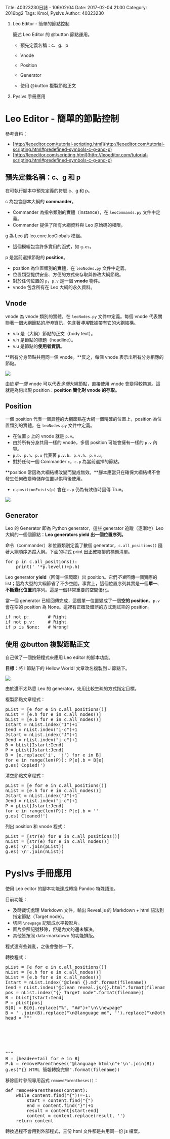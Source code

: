 Title: 40323230日誌 - 106/02/04
Date: 2017-02-04 21:00
Category: 2016bg2
Tags: Kmol, Pyslvs
Author: 40323230

1. Leo Editor - 簡單的節點控制

    簡述 Leo Editor 的 @button 節點運用。
    
    * 預先定義名稱：c、g、p
    
    * Vnode
    
    * Position
    
    * Generator
    
    * 使用 @button 複製節點正文

1. Pyslvs 手冊應用

<!-- PELICAN_END_SUMMARY -->

Leo Editor - 簡單的節點控制
===

參考資料：

+ [http://leoeditor.com/tutorial-scripting.html](http://leoeditor.com/tutorial-scripting.html#predefined-symbols-c-g-and-p)
+ [http://leoeditor.com/scripting.html](http://leoeditor.com/tutorial-scripting.html#predefined-symbols-c-g-and-p)

預先定義名稱：c、g 和 p
---

在可執行腳本中預先定義的符號 c、g 和 p。

c 為包含腳本大綱的 **commander**。

- Commander 為指令類別的實體（instance），在 `leoCommands.py` 文件中定義。
- Commander 提供了所有大綱資料與 Leo 原始碼的權限。

g 為 Leo 的 leo.core.leoGlobals 模組。

- 這個模組包含許多實用的函式，如 `g.es`。

p 是當前選擇節點的 **position**。

- position 為位置類別的實體，在 `leoNodes.py` 文件中定義。
- 位置類型提供安全、方便的方式來存取與修改大綱節點。
- 對於任何位置的 `p`，`p.v` 是一個 **vnode** 物件。
- vnode 包含所有在 Leo 大綱的永久資料。

Vnode
---

vnode 為 vnode 類別的實體，在 `leoNodes.py` 文件中定義。每個 vnode 代表關聯著一個大綱節點的*所有*資訊，包含著*專用*數據帶有它的大鋼結構。

- v.b 是（大綱）節點的正文（body text）。
- v.h 是節點的標題（headline）。
- v.u 是節點的**使用者資訊**。

**所有分身節點共用同一個 vnode。**反之，每個 vnode 表示出所有分身相應的節點。

![](https://raw.githubusercontent.com/coursemdetw/project_site_files/gh-pages/files/2016spring/g2/Python_solvespace/0204_01.png)

由於*單一個* vnode 可以代表*多個*大綱節點，直接使用 vnode 會變得較尷尬。這就是為何出現 position：**position 簡化對 vnode 的存取。**

Position
---

一個 position 代表一個具體的大綱節點在大綱一個精確的位置上，position 為位置類別的實體，在 `leoNodes.py` 文件中定義。

- 在位置 `p` 上的 vnode 就是 `p.v`。
- 由於所有分身共用一樣的 vnode，多個 position 可能會擁有一樣的 `p.v` 內容。
- `p.b`、`p.h`、`p.u` 代表著 `p.v.b`、`p.v.h`、`p.v.u`。
- 對於任何一個 Commander `c`，`c.p` 為當前選擇的節點。

**position 常因為大綱結構改變而變成無效。**腳本應當只在確保大綱結構不會發生任何改變時儲存位置以供稍後使用。

- `c.positionExists(p)` 會在 `c.p` 仍為有效值時回傳 True。

![](https://raw.githubusercontent.com/coursemdetw/project_site_files/gh-pages/files/2016spring/g2/Python_solvespace/0204_02.png)

Generator
---

Leo 的 Generator 即為 Python generator，這些 generator 追蹤（逐漸地）Leo 大綱的一個個節點：**Leo generators yield 出一個位置序列。**

命令（commander）和位置類別定義了數個 generator，`c.all_positions()` 隨著大綱順序追蹤大綱。下面的程式 print 出正確縮排的標題清單。

<pre class="brush: python">
for p in c.all_positions():
    print(' '*p.level()+p.h)
</pre>

Leo generator **yield**（回傳一個環節）出 position。它們*不會*回傳一個實際的 list；這為大型的大綱節省了不少空間。事實上，這個位置序列其實是一個**單一**、**不斷變化位置**的序列。這是一個非常重要的空間優化。

當一個 generator 已經回傳完成，這個單一位置變成了一個**空的 position**。`p.v` 會在空的 position 為 None。這裡有正確及錯誤的方式測試空的 position。

<pre class="brush: python">
if not p:       # Right
if not p.v:     # Right
if p is None:   # Wrong!
</pre>

使用 @button 複製節點正文
---

自己做了一個按鈕程式來應用 Leo editor 的腳本功能。

**目標**：將 I 節點下的 Hellow World! 文章改名複製到 J 節點下。

![](https://raw.githubusercontent.com/coursemdetw/project_site_files/gh-pages/files/2016spring/g2/Python_solvespace/0204_03.png)

由於還不太熟悉 Leo 的 generator，先用比較生疏的方式指定目標。

複製節點文章程式：

<pre class="brush: python">
pList = [e for e in c.all_positions()]
nList = [e.h for e in c.all_nodes()]
bList = [e.b for e in c.all_nodes()]
Istart = nList.index("I")+1
Iend = nList.index("i-c")+1
Jstart = nList.index("J")+1
Jend = nList.index("j-c")+1
B = bList[Istart:Iend]
P = pList[Jstart:Jend]
B = [e.replace('i', 'j') for e in B]
for e in range(len(P)): P[e].b = B[e]
g.es('Copied!')
</pre>

清空節點文章程式：

<pre class="brush: python">
pList = [e for e in c.all_positions()]
nList = [e.h for e in c.all_nodes()]
Jstart = nList.index("J")+1
Jend = nList.index("j-c")+1
P = pList[Jstart:Jend]
for e in range(len(P)): P[e].b = ''
g.es('Cleaned!')
</pre>

列出 position 和 vnode 程式：

<pre class="brush: python">
pList = [str(e) for e in c.all_positions()]
nList = [str(e) for e in c.all_nodes()]
g.es('\n'.join(pList))
g.es('\n'.join(nList))
</pre>

Pyslvs 手冊應用
===

使用 Leo editor 的腳本功能達成轉換 Pandoc 特殊語法。

目前功能：

- 及時裁切處理 Markdown 文件，輸出 Reveal.js 的 Markdown + html 語法到指定節點（Target node）。
- 切開 `\newpage` 記號成水平投影片。
- 圖片參照記號移除，但是內文的還未解決。
- 其他皆按照 data-markdown 的功能排版。

程式還有些雜亂，之後會整修一下。

轉換程式：

<pre class="brush: python">
pList = [e for e in c.all_positions()]
nList = [e.h for e in c.all_nodes()]
bList = [e.b for e in c.all_nodes()]
Istart = nList.index("@clean {}.md".format(filename))
Iend = nList.index("@clean reveal.js/{}.html".format(filename))
pos = nList.index("{} Target node".format(filename))
B = bList[Istart:Iend]
P = pList[pos]
B[0] = B[0].replace("%", "##")+"\n\\newpage"
B = ''.join(B).replace("\n@language md", '').replace("\n@others", '').split("\n\n\\newpage")
head = """<section>
<section data-markdown data-separator="^\\n<!--===-->\\n">
<script type="text/template">"""
tail = """
</script>
</section>
</section>
"""
B = [head+e+tail for e in B]
P.b = removeParentheses("@language html\n"+'\n'.join(B))
g.es("{} HTML 簡報轉換完畢".format(filename))
</pre>

移除圖片參照專用函式 `removeParentheses()`：

<pre class="brush: python">
def removeParentheses(content):
    while content.find("{")!=-1:
        start = content.find("{")
        end = content.find("}")+1
        result = content[start:end]
        content = content.replace(result, '')
    return content
</pre>

轉換過程不會用到外部程式，三份 html 文件都是共用同一份 js 檔案。